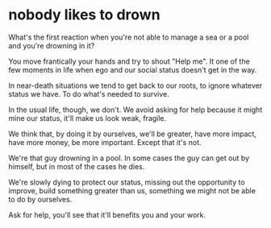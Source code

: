 
# nobody likes to drown

What's the first reaction when you're not able to manage a sea or a pool and you're drowning in it?

You move frantically your hands and try to shout "Help me".
It one of the few moments  in life when ego and our social status doesn't get in the way.

In near-death situations we tend to get back to our roots, to ignore whatever status we have. To do what's needed to survive.

In the usual life, though, we don't.
We avoid asking for help because it might mine our status, it'll make us look weak, fragile.

We think that, by doing it by ourselves, we'll be greater, have more impact, have more money, be more important.
Except that it's not.

We're that guy drowning in a pool. In some cases the guy can get out by himself, but in most of the cases he dies.

We're slowly dying to protect our status, missing out the opportunity to improve, build something greater than us, something we might not be able to do by ourselves.

Ask for help, you'll see that it'll benefits you and your work.
